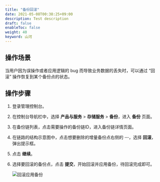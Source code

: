 ```yaml
---
title: "备份回滚"
date: 2021-05-08T00:38:25+09:00
description: Test description
draft: false
enableToc: false
weight: 40
keyword: 山河
---
```


## 操作场景

当用户因为误操作或者应用逻辑的 bug 而导致业务数据的丢失时，可以通过 “回滚” 操作恢复到某个备份点的状态。

## 操作步骤

1. 登录管理控制台。

2. 在控制台导航栏中，选择 **产品与服务** > **存储服务** > **备份**，进入 **备份** 页面。

3. 在备份链列表，点击需要操作的备份链ID，进入备份链详情页面。

4. 在链路的结构示意图中，点击想要删除的增量备份点右侧的 **···**，选择 **回滚**，弹出提示框。

5. 点击 **继续**。

6. 选择要回滚的备份点，点击 **提交**，开始回滚并应用备份，待回滚完成即可。

   ![回滚应用备份](../_images/回滚应用备份.png)